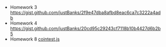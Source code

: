 - Homework 3  https://gist.github.com/justBanks/2f9e47dba8afbd8eac6ca7c3222a4adb  
- Homework 4  https://gist.github.com/justBanks/20cd95c29243cf7118b10b4427d6b2b5
- Homework 8  [cointest.js](https://github.com/justBanks/Web3-Bootcamp-for-ETHDenver/blob/cb6d48db45d66aaa03ae8c972690a099ea5083d8/VolcanoCoin/test/cointest.js)
